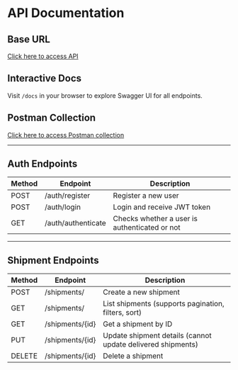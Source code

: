 # API Documentation

## Base URL
[Click here to access API](https://shipsy-shipment-tracker-1.onrender.com)


## Interactive Docs

Visit `/docs` in your browser to explore Swagger UI for all endpoints.

## Postman Collection

[Click here to access Postman collection](https://web.postman.co/workspace/My-Workspace~81b583b2-ccb1-4e74-8dc5-aeb95fde3af1/collection/36962637-a2ff1eaf-8a91-4e7f-82cc-7592bc4ba691?action=share&source=copy-link&creator=36962637)

---

## Auth Endpoints

| Method | Endpoint | Description |
|--------|---------|------------|
| POST | /auth/register | Register a new user |
| POST | /auth/login | Login and receive JWT token |
| GET  | /auth/authenticate | Checks whether a user is authenticated or not|

---

## Shipment Endpoints

| Method | Endpoint | Description |
|--------|---------|------------|
| POST   | /shipments/ | Create a new shipment |
| GET    | /shipments/ | List shipments (supports pagination, filters, sort) |
| GET    | /shipments/{id} | Get a shipment by ID |
| PUT    | /shipments/{id} | Update shipment details (cannot update delivered shipments) |
| DELETE | /shipments/{id} | Delete a shipment |
